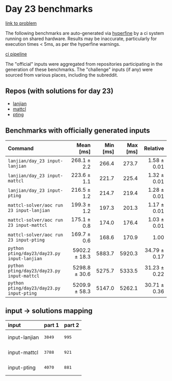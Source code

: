 # Day 23 benchmarks

[link to problem](http://adventofcode.com/2022/day/23)

The following benchmarks are auto-generated via [hyperfine](https://github.com/sharkdp/hyperfine) by a ci system running on shared hardware. Results may be inaccurate, particularly for execution times < 5ms, as per the hyperfine warnings.

[ci pipeline](http://ci.papercode.net:8080/teams/aoc2022/pipelines/aoc-compare-2022)

The "official" inputs were aggregated from repositories participating in the generation of these benchmarks. The "challenge" inputs (if any) were sourced from various places, including the subreddit.

## Repos (with solutions for day 23)


- [lanjian](https://github.com/LanJian/aoc-2022)
- [mattcl](https://github.com/mattcl/aoc2022)
- [pting](https://github.com/pting/aoc2022)

## Benchmarks with officially generated inputs
| Command | Mean [ms] | Min [ms] | Max [ms] | Relative |
|:---|---:|---:|---:|---:|
| `lanjian/day_23 input-lanjian` | 268.1 ± 2.2 | 266.4 | 273.7 | 1.58 ± 0.01 |
| `lanjian/day_23 input-mattcl` | 223.6 ± 1.1 | 221.7 | 225.4 | 1.32 ± 0.01 |
| `lanjian/day_23 input-pting` | 216.5 ± 1.2 | 214.7 | 219.4 | 1.28 ± 0.01 |
| `mattcl-solver/aoc run 23 input-lanjian` | 199.3 ± 1.2 | 197.3 | 201.3 | 1.17 ± 0.01 |
| `mattcl-solver/aoc run 23 input-mattcl` | 175.1 ± 0.8 | 174.0 | 176.4 | 1.03 ± 0.01 |
| `mattcl-solver/aoc run 23 input-pting` | 169.7 ± 0.6 | 168.6 | 170.9 | 1.00 |
| `python pting/day23/day23.py input-lanjian` | 5902.2 ± 18.3 | 5883.7 | 5920.3 | 34.79 ± 0.17 |
| `python pting/day23/day23.py input-mattcl` | 5298.8 ± 30.6 | 5275.7 | 5333.5 | 31.23 ± 0.22 |
| `python pting/day23/day23.py input-pting` | 5209.9 ± 58.3 | 5147.0 | 5262.1 | 30.71 ± 0.36 |

## input -> solutions mapping
|input|part 1|part 2|
|:---|:---|:---|
|input-lanjian|<pre>3849</pre>|<pre>995</pre>|
|input-mattcl|<pre>3788</pre>|<pre>921</pre>|
|input-pting|<pre>4070</pre>|<pre>881</pre>|
